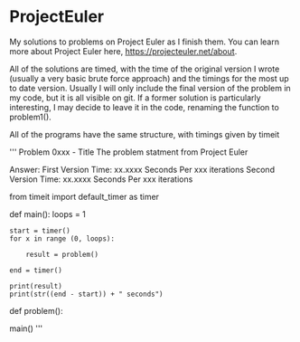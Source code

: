 # ProjectEuler

My solutions to problems on Project Euler as I finish them. You can learn more about Project Euler here, https://projecteuler.net/about.

All of the solutions are timed, with the time of the original version I wrote (usually a very basic brute force approach) and the timings for the most up to date version. Usually I will only include the final version of the problem in my code, but it is all visible on git. If a former solution is particularly interesting, I may decide to leave it in the code, renaming the function to problem1().

All of the programs have the same structure, with timings given by timeit

'''
Problem 0xxx - Title
The problem statment from Project Euler

Answer: 
First Version Time: xx.xxxx Seconds Per xxx iterations
Second Version Time: xx.xxxx Seconds Per xxx iterations

from timeit import default_timer as timer

def main():
    loops = 1

    start = timer()
    for x in range (0, loops):

        result = problem()

    end = timer()

    print(result)
    print(str((end - start)) + " seconds") 

def problem():

main()
'''
